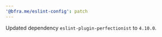 ```yaml
---
'@bfra.me/eslint-config': patch
---
```


Updated dependency `eslint-plugin-perfectionist` to `4.10.0`.
